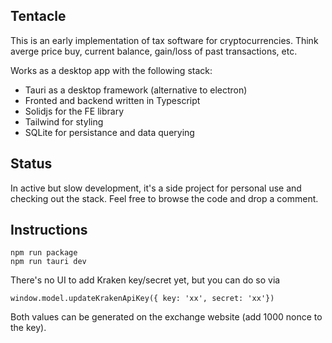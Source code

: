 ## Tentacle

This is an early implementation of tax software for cryptocurrencies. Think averge price buy, current balance, gain/loss of past transactions, etc.

Works as a desktop app with the following stack:

- Tauri as a desktop framework (alternative to electron)
- Fronted and backend written in Typescript
- Solidjs for the FE library
- Tailwind for styling
- SQLite for persistance and data querying

## Status

In active but slow development, it's a side project for personal use and checking out the stack.
Feel free to browse the code and drop a comment.

## Instructions

```
npm run package
npm run tauri dev
```

There's no UI to add Kraken key/secret yet, but you can do so via

```
window.model.updateKrakenApiKey({ key: 'xx', secret: 'xx'})
```

Both values can be generated on the exchange website (add 1000 nonce to the key).
